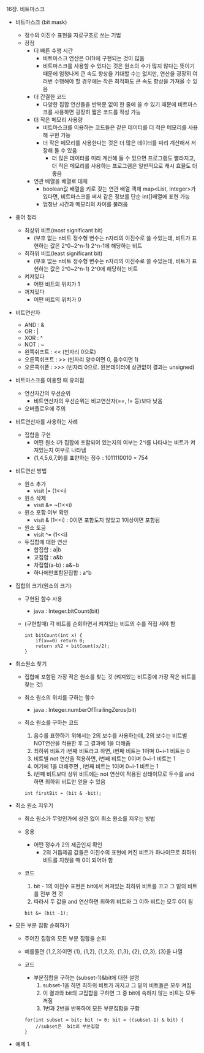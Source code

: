 16장. 비트마스크

* 비트마스크 (bit mask)
	* 정수의 이진수 표현을 자료구조로 쓰는 기법
	* 장점
		* 더 빠른 수행 시간
			* 비트마스크 연산은 O(1)에 구현되는 것이 많음
			* 비트마스크를 사용할 수 있다는 것은 원소의 수가 많지 않다는 뜻이기 때문에 엄청나게 큰 속도 향상을 기대할 수는 없지만, 연산을 굉장히 여러번 수행해야 할 경우에는 작은 최적화도 큰 속도 향상을 가져올 수 있음
		* 더 간결한 코드
			* 다양한 집합 연산들을 반복문 없이 한 줄에 쓸 수 있기 때문에 비트마스크를 사용하면 굉장히 짧은 코드를 작성 가능
		* 더 작은 메모리 사용량
			* 비트마스크를 이용하는 코드들은 같은 데이터를 더 적은 메모리를 사용해 구현 가능
			* 더 작은 메모리를 사용한다는 것은 더 많은 데이터를 미리 계산해서 저장해 둘 수 있음
				* 더 많은 데이터를 미리 계산해 둘 수 있으면 프로그램도 빨라지고, 더 적은 메모리를 사용하는 프로그램은 일반적으로 캐시 효율도 더 좋음
		* 연관 배열을 배열로 대체
			* boolean값 배열을 키로 갖는 연관 배열 객체 map<List<Boolean>, Integer>가 있다면, 비트마스크를 써서 같은 정보를 단순 int[]배열에 표현 가능
			* 엄청난 시간과 메모리의 차이를 불러옴

* 용어 정리
	* 최상위 비트(most significant bit)
		* (부호 없는 n비트 정수형 변수는 n자리의 이진수로 쓸 수있는데, 비트가 표현하는 값은 2^0~2^n-1) 2^n-1에 해당하는 비트
	* 최하위 비트(least significant bit)
		* (부호 없는 n비트 정수형 변수는 n자리의 이진수로 쓸 수있는데, 비트가 표현하는 값은 2^0~2^n-1) 2^0에 해당하는 비트
	* 켜져있다
		* 어떤 비트의 위치가 1
	* 꺼져있다
		* 어떤 비트의 위치가 0
	
* 비트연산자
	* AND : &
	* OR : |
	* XOR : ^
	* NOT : ~
	* 왼쪽쉬프트 : << (빈자리 0으로)
	* 오른쪽쉬프트 : >> (빈자리 양수이면 0, 음수이면 1)
	* 오른쪽쉬픝 : >>> (빈자리 0으로. 원본데이터에 상관없이 결과는 unsigned)
	
* 비트마스크를 이용할 때 유의점
	* 연산자간의 우선순위
		* 비트연산자의 우선순위는 비교연산자(==, != 등)보다 낮음
	* 오버플로우에 주의
	
* 비트연산자를 사용하는 사례
	* 집합을 구현
		* 어떤 원소 i가 집합에 포함되어 있는지의 여부는 2^i를 나타내는 비트가 켜져있는지 여부로 나타냄
		* {1,4,5,6,7,9}를 표햔하는 정수 : 1011110010 = 754

* 비트연산 방법
	* 원소 추가
		* visit |= (1<<i)
	* 원소 삭제
		* visit &= ~(1<<i)
	* 원소 포함 여부 확인
		* visit & (1<<i) : 0이면 포함도지 않았고 1이상이면 포함됨
	* 원소 토글
		* visit ^= (1<<i)
	* 두집합에 대한 연산
		* 합집합 : a|b
		* 교집합 : a&b
		* 차집합(a-b) : a&~b
		* 하나에만포함된집합  : a^b

* 집합의 크기(원소의 크기)
	* 구현된 함수 사용
		* java : Integer.bitCount(bit)
	* (구현할때) 각 비트를 순회하면서 켜져있는 비트의 수를 직접 세야 함
		
		```
		int bitCount(int x) {
			if(x==0) return 0;
			return x%2 + bitCount(x/2);
		}
		```
* 최소원소 찾기
	* 집합에 포함된 가장 작은 원소를 찾는 것 (켜져있는 비트중에 가장 작은 비트를 찾는 것)
	* 최소 원소의 위치를 구하는 함수
		* java : Integer.numberOfTrailingZeros(bit)
	* 최소 원소를 구하는 코드
		1. 음수를 표햔하기 위해서는 2의 보수를 사용하는데, 2의 보수는 비트별 NOT연산을 적용한 후 그 결과에 1을 더해줌
		2. 최하위 비트가 i번째 비트라고 하면, i번째 비트는 1이며 0~i-1 비트는 0
		3. 비트별 not 연산을 적용하면, i번째 비트는 0이며 0~i-1 비트는 1
		4. 여기에 1을 더해주면 , i번째 비트는 1이며 0~i-1 비트는 1
		5. i번째 비트보다 상위 비트에는 not 연산이 적용된 상태이므로 두수를 and 하면 최하위 비트만 얻을 수 있음
				
		```
		int firstBit = (bit & -bit);
		```	

* 최소 원소 지우기
	* 최소 원소가 무엇인가에 상관 없이 최소 원소를 지우는 방법
	* 응용
		* 어떤 정수가 2의 제곱인지 확인
			* 2의 거듭제곱 값들은 이진수의 표현에 켜진 비트가 하나이므로 최하위 비트를 지웠을 때 0이 되어야 함
	* 코드
		1. bit - 1의 이진수 표현은 bit에서 켜져있는 최하위 비트를 끄고 그 밑의 비트를 전부 켠 것
		2. 따라서 두 값을 and 연산하면 최하위 비트와 그 이하 비트는 모두 0이 됨

		```
		bit &= (bit -1);
		```

* 모든 부분 집합 순회하기
	* 주어진 집합의 모든 부분 집합을 순회
	* 예를들면 {1,2,3}이면 {1}, {1,2}, {1,2,3}, {1,3}, {2}, {2,3}, {3}을 나열
	* 코드
		* 부분집합을 구하는 (subset-1)&bit에 대한 설명
			1. subset-1을 하면 최하위 비트가 꺼지고 그 밑의 비트들은 모두 켜짐
			2. 이 결과와 bit의 교집합을 구하면 그 중 bit에 속하지 않는 비트는 모두 꺼짐
			3. 1번과 2번을 반복하여 모든 부분집합을 구함
	
		```
		for(int subset = bit; bit != 0; bit = ((subset-1) & bit) {
			//subset은  bit의 부분집합
		}
		```

* 예제
	1. 
	